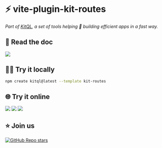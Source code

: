 # ⚡ vite-plugin-kit-routes

_Part of [KitQL](https://github.com/jycouet/kitql#kitql), a set of tools helping 🫵 building efficient apps in a fast way._

##  📖 Read the doc

[![](https://img.shields.io/badge/Documentation%20of-vite%20plugin%20kit%20routes-FF3E00.svg?style=flat&logo=stackblitz&logoColor=FF3E00)](https://kitql.dev/docs/tools/06_vite-plugin-kit-routes)

## 🧑‍💻 Try it locally

```bash
npm create kitql@latest --template kit-routes
```

## 🌐 Try it online

[![](https://img.shields.io/badge/Open_in-SvelteLab-black?logo=svelte&color=%23FF3E00)](https://www.sveltelab.dev/?provider=github&owner=jycouet&repo=kitql&branch=main&path=%2Fpackages%2Fcreate-kitql%2Ftemplates%2Fkit-routes) 
[![](https://img.shields.io/badge/Open_in-CodeSandbox-black?logo=codesandbox&color=%23151515)](https://codesandbox.io/p/sandbox/github/jycouet/kitql/tree/main/packages/create-kitql/templates/kit-routes)
[![](https://img.shields.io/badge/Open_in-StackBlitz-black?logo=stackblitz&color=%231269D3)](https://stackblitz.com/github.com/jycouet/kitql/tree/main/packages/create-kitql/templates/kit-routes)

##  ⭐️ Join us

[![GitHub Repo stars](https://img.shields.io/github/stars/jycouet/kitql?logo=github&label=KitQL&color=#4ACC31)](https://github.com/jycouet/kitql)

